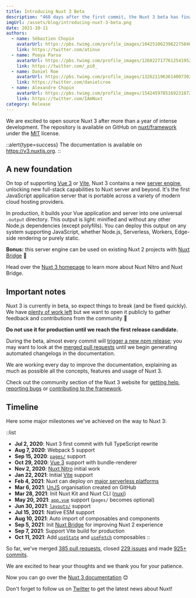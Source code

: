 ```yaml
---
title: Introducing Nuxt 3 Beta
description: "468 days after the first commit, the Nuxt 3 beta has finally arrived. Discover what's inside and what to expect from it. Yes, it includes Vue 3 and Vite ⚡️"
imgUrl: /assets/blog/introducing-nuxt-3-beta.png
date: 2021-10-11
authors:
  - name: Sébastien Chopin
    avatarUrl: https://pbs.twimg.com/profile_images/1042510623962275840/1Iw_Mvud_400x400.jpg
    link: https://twitter.com/atinux
  - name: Pooya Parsa
    avatarUrl: https://pbs.twimg.com/profile_images/1268227177612541952/9-fujxqt_400x400.jpg
    link: https://twitter.com/_pi0_
  - name: Daniel Roe
    avatarUrl: https://pbs.twimg.com/profile_images/1326211963614007302/UJyvtK2f_400x400.jpg
    link: https://twitter.com/danielcroe
  - name: Alexandre Chopin
    avatarUrl: https://pbs.twimg.com/profile_images/1542459785169231872/zIzpsdy7_400x400.jpg
    link: https://twitter.com/IAmNuxt
category: Release
---
```


We are excited to open source Nuxt 3 after more than a year of intense development. The repository is available on GitHub on [nuxt/framework](https://github.com/nuxt/framework) under the [MIT](https://github.com/nuxt/nuxt.js/blob/dev/LICENSE) license.

::alert{type=success}
The documentation is available on https://v3.nuxtjs.org.
::

## A new foundation

On top of supporting [Vue 3](https://v3.vuejs.org) or [Vite](https://vitejs.dev), Nuxt 3 contains a new [server engine](https://v3.nuxtjs.org/concepts/server-engine), unlocking new full-stack capabilities to Nuxt server and beyond. It's the first JavaScript application server that is portable across a variety of modern cloud hosting providers.

In production, it builds your Vue application and server into one universal `.output` directory. This output is light: minified and without any other Node.js dependencies (except polyfills). You can deploy this output on any system supporting JavaScript, whether Node.js, Serverless, Workers, Edge-side rendering or purely static.

**Bonus:** this server engine can be used on existing Nuxt 2 projects with [Nuxt Bridge](https://v3.nuxtjs.org/getting-started/bridge) 🚀

Head over the [Nuxt 3 homepage](https://v3.nuxtjs.org) to learn more about Nuxt Nitro and Nuxt Bridge.

## Important notes

Nuxt 3 is currently in beta, so expect things to break (and be fixed quickly). We have [plenty of work left](https://github.com/nuxt/framework/issues) but we want to open it publicly to gather feedback and contributions from the community 💚

**Do not use it for production until we reach the first release candidate.**

During the beta, almost every commit will [trigger a new npm release](https://github.com/nuxt/framework/blob/main/.github/workflows/ci.yml#L111-L119); you may want to look at the [merged pull requests](https://github.com/nuxt/framework/pulls?q=is%3Apr+is%3Amerged) until we begin generating automated changelogs in the documentation.

We are working every day to improve the documentation, explaining as much as possible all the concepts, features and usage of Nuxt 3.

Check out the community section of the Nuxt 3 website for [getting help](https://v3.nuxtjs.org/community/getting-help), [reporting bugs](https://v3.nuxtjs.org/community/reporting-bugs) or [contributing to the framework](https://v3.nuxtjs.org/community/contribution).

## Timeline

Here some major milestones we've achieved on the way to Nuxt 3:

::list
- **Jul 2, 2020**: Nuxt 3 first commit with full TypeScript rewrite
- **Aug 7, 2020**: Webpack 5 support
- **Sep 15, 2020**: [`pages/`](https://v3.nuxtjs.org/docs/directory-structure/pages) support
- **Oct 29, 2020**: [Vue 3](https://v3.vuejs.org) support with bundle-renderer
- **Nov 2, 2020**: [Nuxt Nitro](https://v3.nuxtjs.org/concepts/server-engine) initial work
- **Jan 22, 2021**: Initial [Vite](https://vitejs.dev) support
- **Feb 4, 2021**: Nuxt can deploy on [major serverless platforms](https://v3.nuxtjs.org/docs/deployment)
- **Mar 6, 2021**: [UnJS](https://github.com/unjs) organisation created on GitHub
- **Mar 28, 2021**: Init Nuxt Kit and Nuxt CLI ([nuxi](https://v3.nuxtjs.org/getting-started/commands))
- **May 20, 2021**: [`app.vue`](https://v3.nuxtjs.org/docs/directory-structure/app) support (`pages/` becomes optional)
- **Jun 30, 2021**: [`layouts/`](https://v3.nuxtjs.org/docs/directory-structure/layouts) support
- **Jul 15, 2021**: Native ESM support
- **Aug 10, 2021**: Auto import of composables and components
- **Sep 5, 2021**: Init [Nuxt Bridge](https://v3.nuxtjs.org/getting-started/bridge) for improving Nuxt 2 experience
- **Sep 7, 2021**: Support Vite build for production
- **Oct 11, 2021**: Add [`useState`](https://v3.nuxtjs.org/docs/usage/state) and [`useFetch`](https://v3.nuxtjs.org/docs/usage/data-fetching#usefetch) composables
::

So far, we've merged [385 pull requests](https://github.com/nuxt/framework/pulls?q=is%3Apr+is%3Amerged), closed [229 issues](https://github.com/nuxt/framework/issues?q=is%3Aissue+is%3Aclosed) and made [925+ commits](https://github.com/nuxt/framework/commits/main).

We are excited to hear your thoughts and we thank you for your patience.

Now you can go over the [Nuxt 3 documentation](https://v3.nuxtjs.org) 😊

Don't forget to follow us on [Twitter](https://twitter.com/nuxt_js) to get the latest news about Nuxt!
